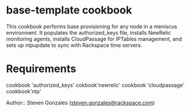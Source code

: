 # base-template cookbook

This cookbook performs base provisioning for any node in a meniscus environment.  It populates the authorized_keys file, installs NewRelic monitoring agents, installs CloudPassage for IPTables management, and sets up ntpupdate to sync with Rackspace time servers.

# Requirements

cookbook 'authorized_keys'
cokbook'newrelic'
cookbook 'cloudpassage'
cookbook'ntp'

Author:: Steven Gonzales (<steven.gonzales@rackspace.com>)
